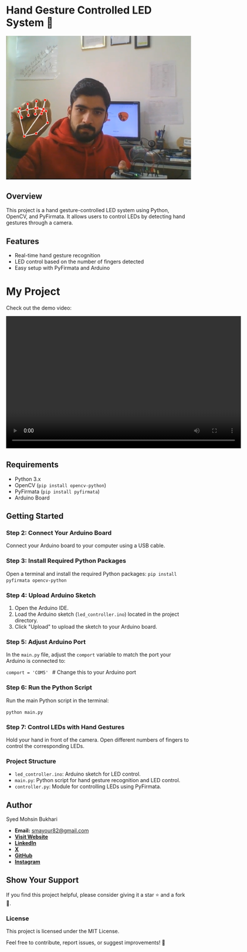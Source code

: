 # Hand Gesture Controlled LED System 🌟

![Project Banner](project_banner.png) 

## Overview
This project is a hand gesture-controlled LED system using Python, OpenCV, and PyFirmata. It allows users to control LEDs by detecting hand gestures through a camera.

## Features
- Real-time hand gesture recognition
- LED control based on the number of fingers detected
- Easy setup with PyFirmata and Arduino

# My Project

Check out the demo video:

<video width="640" height="360" controls>
  <source src="/LED Controller/LED Controller/demo.mp4" type="demo/mp4">
  Your browser does not support the video tag.
</video>


## Requirements
- Python 3.x
- OpenCV (`pip install opencv-python`)
- PyFirmata (`pip install pyfirmata`)
- Arduino Board

## Getting Started

### Step 2: Connect Your Arduino Board
Connect your Arduino board to your computer using a USB cable.

### Step 3: Install Required Python Packages
Open a terminal and install the required Python packages:
`pip install pyfirmata opencv-python`
### Step 4: Upload Arduino Sketch
1. Open the Arduino IDE.
2. Load the Arduino sketch (`led_controller.ino`) located in the project directory.
3. Click "Upload" to upload the sketch to your Arduino board.

### Step 5: Adjust Arduino Port
In the `main.py` file, adjust the `comport` variable to match the port your Arduino is connected to:

`comport = 'COM5' `  # Change this to your Arduino port

### Step 6: Run the Python Script
Run the main Python script in the terminal:

`python main.py`

### Step 7: Control LEDs with Hand Gestures
Hold your hand in front of the camera.
Open different numbers of fingers to control the corresponding LEDs.
### Project Structure
- `led_controller.ino`: Arduino sketch for LED control.
- `main.py`: Python script for hand gesture recognition and LED control.
- `controller.py`: Module for controlling LEDs using PyFirmata.

## Author
Syed Mohsin Bukhari  
- **Email:** smayour82@gmail.com  
- [**Visit Website**](https://mayourbukhari.github.io/Personal-Portfolio)  
- [**LinkedIn**](www.linkedin.com/in/syed-mohsin-bukhari)  
- [**X**](https://twitter.com/bukharimayour)  
- [**GitHub**](https://github.com/mayourbukhari)  
- [**Instagram**](https://www.instagram.com/mayour_writes)  

## Show Your Support
If you find this project helpful, please consider giving it a star ⭐️ and a fork 🍴.

### License
This project is licensed under the MIT License.

Feel free to contribute, report issues, or suggest improvements! 🚀
    